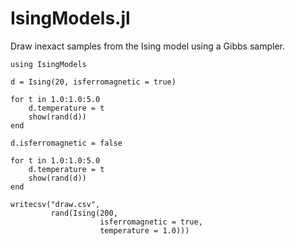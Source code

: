 IsingModels.jl
==============

Draw inexact samples from the Ising model using a Gibbs sampler.

	using IsingModels

	d = Ising(20, isferromagnetic = true)

	for t in 1.0:1.0:5.0
	    d.temperature = t
	    show(rand(d))
	end

	d.isferromagnetic = false

	for t in 1.0:1.0:5.0
	    d.temperature = t
	    show(rand(d))
	end

	writecsv("draw.csv",
	         rand(Ising(200,
	                    isferromagnetic = true,
	                    temperature = 1.0)))
